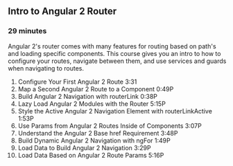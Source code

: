 ## Intro to Angular 2 Router
### 29 minutes
Angular 2's router comes with many features for routing based on path's and loading specific components. This course gives you an intro to how to configure your routes, navigate between them, and use services and guards when navigating to routes.

1. Configure Your First Angular 2 Route 3:31
2. Map a Second Angular 2 Route to a Component 0:49P
3. Build Angular 2 Navigation with routerLink 0:38P
4. Lazy Load Angular 2 Modules with the Router 5:15P
5. Style the Active Angular 2 Navigation Element with routerLinkActive 1:53P
6. Use Params from Angular 2 Routes Inside of Components 3:07P
7. Understand the Angular 2 Base href Requirement 3:48P
8. Build Dynamic Angular 2 Navigation with ngFor 1:49P
9. Load Data to Build Angular 2 Navigation 3:29P
10. Load Data Based on Angular 2 Route Params 5:16P